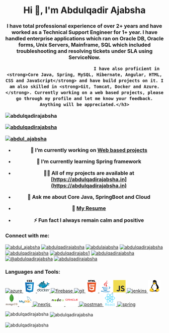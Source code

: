 <h1 align="center">Hi 👋, I'm Abdulqadir Ajabsha</h1>
<h3 align="center">I have total professional experience of over 2+ years and have worked as a <strong>Technical Support Engineer</strong> for 1+ year. I have handled enterprise applications which ran on <strong>Oracle DB, Oracle forms, Unix Servers, Mainframe, SQL</strong> which included troubleshooting and resolving tickets under SLA using <strong>ServiceNow.</strong>
                                    
                                    I have also proficient in <strong>Core Java, Spring, MySQL, Hibernate, Angular, HTML, CSS and JavaScript</strong> and have build projects on it. I am also skilled in <strong>Git, Tomcat, Docker and Azure.</strong>. Currently working on a web based projects, please go through my profile and let me know your feedback. Anything will be appreciated.</h3>

<p align="left"> <img src="https://komarev.com/ghpvc/?username=abdulqadirajabsha&label=Profile%20views&color=0e75b6&style=flat" alt="abdulqadirajabsha" /> </p>

<p align="left"> <a href="https://github.com/ryo-ma/github-profile-trophy"><img src="https://github-profile-trophy.vercel.app/?username=abdulqadirajabsha" alt="abdulqadirajabsha" /></a> </p>

<p align="left"> <a href="https://twitter.com/abdul_ajabsha" target="blank"><img src="https://img.shields.io/twitter/follow/abdul_ajabsha?logo=twitter&style=for-the-badge" alt="abdul_ajabsha" /></a> </p>

- 🔭 I’m currently working on [Web based projects](https://github.com/Abdulqadirajabsha/Employee-Management-System.git)

- 🌱 I’m currently learning **Spring framework**

- 👨‍💻 All of my projects are available at [https://abdulqadirajabsha.in](https://abdulqadirajabsha.in)

- 💬 Ask me about **Core Java, SpringBoot and Cloud**

- 📄 <a href="https://drive.google.com/file/d/18GR4nNkzU8bsPCGcV65oDOrcwD5z2DAD/view?usp=drive_link" target="_blank"> My Resume</a>

- ⚡ Fun fact **I always remain calm and positive**

<h3 align="left">Connect with me:</h3>
<p align="left">
<a href="https://twitter.com/abdul_ajabsha" target="blank"><img align="center" src="https://raw.githubusercontent.com/rahuldkjain/github-profile-readme-generator/master/src/images/icons/Social/twitter.svg" alt="abdul_ajabsha" height="30" width="40" /></a>
<a href="https://linkedin.com/in/abdulqadirajabsha" target="blank"><img align="center" src="https://raw.githubusercontent.com/rahuldkjain/github-profile-readme-generator/master/src/images/icons/Social/linked-in-alt.svg" alt="abdulqadirajabsha" height="30" width="40" /></a>
<a href="https://fb.com/abdulajabsha" target="blank"><img align="center" src="https://raw.githubusercontent.com/rahuldkjain/github-profile-readme-generator/master/src/images/icons/Social/facebook.svg" alt="abdulajabsha" height="30" width="40" /></a>
<a href="https://instagram.com/abdulqadirajabsha" target="blank"><img align="center" src="https://raw.githubusercontent.com/rahuldkjain/github-profile-readme-generator/master/src/images/icons/Social/instagram.svg" alt="abdulqadirajabsha" height="30" width="40" /></a>
<a href="https://www.youtube.com/c/abdulqadirajabsha" target="blank"><img align="center" src="https://raw.githubusercontent.com/rahuldkjain/github-profile-readme-generator/master/src/images/icons/Social/youtube.svg" alt="abdulqadirajabsha" height="30" width="40" /></a>
<a href="https://www.hackerrank.com/abdulqadirajabs1" target="blank"><img align="center" src="https://raw.githubusercontent.com/rahuldkjain/github-profile-readme-generator/master/src/images/icons/Social/hackerrank.svg" alt="abdulqadirajabs1" height="30" width="40" /></a>
<a href="https://www.leetcode.com/abdulqadirajabsha" target="blank"><img align="center" src="https://raw.githubusercontent.com/rahuldkjain/github-profile-readme-generator/master/src/images/icons/Social/leet-code.svg" alt="abdulqadirajabsha" height="30" width="40" /></a>
<a href="https://www.hackerearth.com/@abdulqadirajabsha" target="blank"><img align="center" src="https://raw.githubusercontent.com/rahuldkjain/github-profile-readme-generator/master/src/images/icons/Social/hackerearth.svg" alt="@abdulqadirajabsha" height="30" width="40" /></a>
<a href="https://auth.geeksforgeeks.org/user/abdulqadirajabsha" target="blank"><img align="center" src="https://raw.githubusercontent.com/rahuldkjain/github-profile-readme-generator/master/src/images/icons/Social/geeks-for-geeks.svg" alt="abdulqadirajabsha" height="30" width="40" /></a>
</p>

<h3 align="left">Languages and Tools:</h3>
<p align="left"> <a href="https://azure.microsoft.com/en-in/" target="_blank" rel="noreferrer"> <img src="https://www.vectorlogo.zone/logos/microsoft_azure/microsoft_azure-icon.svg" alt="azure" width="40" height="40"/> </a> <a href="https://www.w3schools.com/css/" target="_blank" rel="noreferrer"> <img src="https://raw.githubusercontent.com/devicons/devicon/master/icons/css3/css3-original-wordmark.svg" alt="css3" width="40" height="40"/> </a> <a href="https://www.docker.com/" target="_blank" rel="noreferrer"> <img src="https://raw.githubusercontent.com/devicons/devicon/master/icons/docker/docker-original-wordmark.svg" alt="docker" width="40" height="40"/> </a> <a href="https://firebase.google.com/" target="_blank" rel="noreferrer"> <img src="https://www.vectorlogo.zone/logos/firebase/firebase-icon.svg" alt="firebase" width="40" height="40"/> </a> <a href="https://git-scm.com/" target="_blank" rel="noreferrer"> <img src="https://www.vectorlogo.zone/logos/git-scm/git-scm-icon.svg" alt="git" width="40" height="40"/> </a> <a href="https://www.w3.org/html/" target="_blank" rel="noreferrer"> <img src="https://raw.githubusercontent.com/devicons/devicon/master/icons/html5/html5-original-wordmark.svg" alt="html5" width="40" height="40"/> </a> <a href="https://www.java.com" target="_blank" rel="noreferrer"> <img src="https://raw.githubusercontent.com/devicons/devicon/master/icons/java/java-original.svg" alt="java" width="40" height="40"/> </a> <a href="https://developer.mozilla.org/en-US/docs/Web/JavaScript" target="_blank" rel="noreferrer"> <img src="https://raw.githubusercontent.com/devicons/devicon/master/icons/javascript/javascript-original.svg" alt="javascript" width="40" height="40"/> </a> <a href="https://www.jenkins.io" target="_blank" rel="noreferrer"> <img src="https://www.vectorlogo.zone/logos/jenkins/jenkins-icon.svg" alt="jenkins" width="40" height="40"/> </a> <a href="https://www.linux.org/" target="_blank" rel="noreferrer"> <img src="https://raw.githubusercontent.com/devicons/devicon/master/icons/linux/linux-original.svg" alt="linux" width="40" height="40"/> </a> <a href="https://www.mongodb.com/" target="_blank" rel="noreferrer"> <img src="https://raw.githubusercontent.com/devicons/devicon/master/icons/mongodb/mongodb-original-wordmark.svg" alt="mongodb" width="40" height="40"/> </a> <a href="https://www.mysql.com/" target="_blank" rel="noreferrer"> <img src="https://raw.githubusercontent.com/devicons/devicon/master/icons/mysql/mysql-original-wordmark.svg" alt="mysql" width="40" height="40"/> </a> <a href="https://nextjs.org/" target="_blank" rel="noreferrer"> <img src="https://cdn.worldvectorlogo.com/logos/nextjs-2.svg" alt="nextjs" width="40" height="40"/> </a> <a href="https://nodejs.org" target="_blank" rel="noreferrer"> <img src="https://raw.githubusercontent.com/devicons/devicon/master/icons/nodejs/nodejs-original-wordmark.svg" alt="nodejs" width="40" height="40"/> </a> <a href="https://www.oracle.com/" target="_blank" rel="noreferrer"> <img src="https://raw.githubusercontent.com/devicons/devicon/master/icons/oracle/oracle-original.svg" alt="oracle" width="40" height="40"/> </a> <a href="https://postman.com" target="_blank" rel="noreferrer"> <img src="https://www.vectorlogo.zone/logos/getpostman/getpostman-icon.svg" alt="postman" width="40" height="40"/> </a> <a href="https://reactjs.org/" target="_blank" rel="noreferrer"> <img src="https://raw.githubusercontent.com/devicons/devicon/master/icons/react/react-original-wordmark.svg" alt="react" width="40" height="40"/> </a> <a href="https://spring.io/" target="_blank" rel="noreferrer"> <img src="https://www.vectorlogo.zone/logos/springio/springio-icon.svg" alt="spring" width="40" height="40"/> </a> </p>

<p><img align="left" src="https://github-readme-stats.vercel.app/api/top-langs?username=abdulqadirajabsha&show_icons=true&locale=en&layout=compact" alt="abdulqadirajabsha" /></p>

<p>&nbsp;<img align="center" src="https://github-readme-stats.vercel.app/api?username=abdulqadirajabsha&show_icons=true&locale=en" alt="abdulqadirajabsha" /></p>

<p><img align="center" src="https://github-readme-streak-stats.herokuapp.com/?user=abdulqadirajabsha&" alt="abdulqadirajabsha" /></p>

